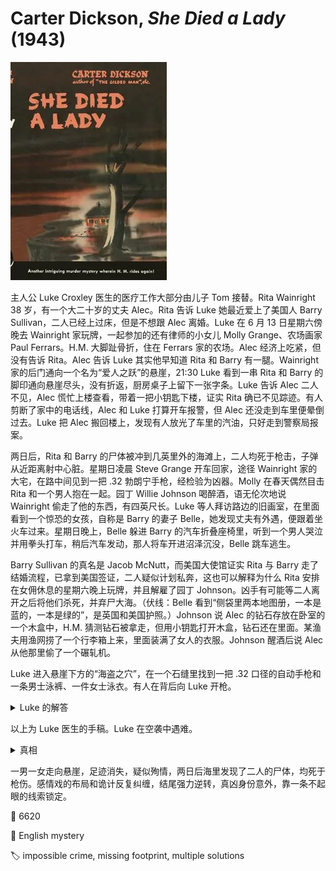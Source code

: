# Carter Dickson, <i>She Died a Lady</i> (1943)

<img src=images/1943_cover.jpg width=250/>

主人公 Luke Croxley 医生的医疗工作大部分由儿子 Tom 接替。Rita Wainright 38 岁，有一个大二十岁的丈夫 Alec。Rita 告诉 Luke 她最近爱上了美国人 Barry Sullivan，二人已经上过床，但是不想跟 Alec 离婚。Luke 在 6 月 13 日星期六傍晚去 Wainright 家玩牌，一起参加的还有律师的小女儿 Molly Grange、农场画家 Paul Ferrars。H.M. 大脚趾骨折，住在 Ferrars 家的农场。Alec 经济上吃紧，但没有告诉 Rita。Alec 告诉 Luke 其实他早知道 Rita 和 Barry 有一腿。Wainright 家的后门通向一个名为“爱人之跃”的悬崖，21:30 Luke 看到一串 Rita 和 Barry 的脚印通向悬崖尽头，没有折返，厨房桌子上留下一张字条。Luke 告诉 Alec 二人不见，Alec 慌忙上楼查看，带着一把小钥匙下楼，证实 Rita 确已不见踪迹。有人剪断了家中的电话线，Alec 和 Luke 打算开车报警，但 Alec 还没走到车里便晕倒过去。Luke 把 Alec 搬回楼上，发现有人放光了车里的汽油，只好走到警察局报案。

两日后，Rita 和 Barry 的尸体被冲到几英里外的海滩上，二人均死于枪击，子弹从近距离射中心脏。星期日凌晨 Steve Grange 开车回家，途径 Wainright 家的大宅，在路中间见到一把 .32 勃朗宁手枪，经检验为凶器。Molly 在春天偶然目击 Rita 和一个男人抱在一起。园丁 Willie Johnson 喝醉酒，语无伦次地说 Wainright 偷走了他的东西，有四英尺长。Luke 等人拜访路边的旧画室，在里面看到一个惊恐的女孩，自称是 Barry 的妻子 Belle，她发现丈夫有外遇，便跟着坐火车过来。星期日晚上，Belle 躲进 Barry 的汽车折叠座椅里，听到一个男人哭泣并用拳头打车，稍后汽车发动，那人将车开进沼泽沉没，Belle 跳车逃生。

Barry Sullivan 的真名是 Jacob McNutt，而美国大使馆证实 Rita 与 Barry 走了结婚流程，已拿到美国签证，二人疑似计划私奔，这也可以解释为什么 Rita 安排在女佣休息的星期六晚上玩牌，并且解雇了园丁 Johnson。凶手有可能等二人离开之后将他们杀死，并弃尸大海。（伏线：Belle 看到“侧袋里两本地图册，一本是蓝的，一本是绿的”，是英国和美国护照。）Johnson 说 Alec 的钻石存放在卧室的一个木盒中，H.M. 猜测钻石被拿走，但用小钥匙打开木盒，钻石还在里面。某渔夫用渔网捞了一个行李箱上来，里面装满了女人的衣服。Johnson 醒酒后说 Alec 从他那里偷了一个碾轧机。

Luke 进入悬崖下方的“海盗之穴”，在一个石缝里找到一把 .32 口径的自动手枪和一条男士泳裤、一件女士泳衣。有人在背后向 Luke 开枪。

<details><summary>Luke 的解答</summary>
Barry 在晚 9:30 一人走向悬崖，然后倒退走回，制造假脚印骗过 Luke，但他知道这无法骗过警察。Barry、Rita 放掉车里的汽油，并剪断电话线，所以 Alec、Luke 得走到警察局报警，警察到来时已是晚上 1:00，那时海水 <b>已经涨潮</b>。Barry、Rita 换上泳衣，推着碾轧机（伏线：四英尺是宽度而不是长度）消除第一串脚印，走到悬崖边上跳海，碾轧机也落入海中。二人从水面进入“海盗之穴”，在那里换好衣服准备私奔。Ferrars 从隧道的陆地入口悄悄进入洞穴，开枪将二人打死，开车带 Belle 进入沼泽的也是 Ferrars。
</details>

以上为 Luke 医生的手稿。Luke 在空袭中遇难。

<details><summary>真相</summary>
Rita 失踪后 Alec 上楼打开盒子没看到钻石，于是拿着小钥匙下了楼。Alec 晕倒后 Luke 随手把钥匙揣进了自己的口袋，后来交给 Tom 还给 Alec。有机会把钻石放回盒子的只有 Tom 一人，所以他是凶手，动机是因为他和 Rita 是情人。Tom 的手枪从口袋滑落掉在路上。Tom 回到车边上，看到 Belle 爬上岸晕倒，将她运回画室。Tom 几天后回到洞穴，看到 Luke 的背影，不知道是自己的父亲，胡乱开枪没有射中。
</details>

一男一女走向悬崖，足迹消失，疑似殉情，两日后海里发现了二人的尸体，均死于枪伤。感情戏的布局和诡计反复纠缠，结尾强力逆转，真凶身份意外，靠一条不起眼的线索锁定。

:link: 6620

:file_folder: English mystery

:label: impossible crime, missing footprint, multiple solutions
